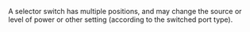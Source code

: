 A selector switch has multiple positions, and may change the source or level of power or other setting (according to the switched port type).